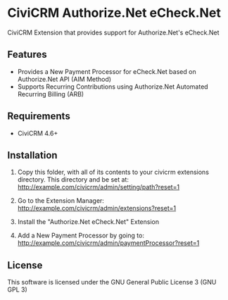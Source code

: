 CiviCRM Authorize.Net eCheck.Net
==============================

CiviCRM Extension that provides support for Authorize.Net's eCheck.Net

Features
--------
* Provides a New Payment Processor for eCheck.Net based on Authorize.Net API (AIM Method)
* Supports Recurring Contributions using Authorize.Net Automated Recurring Billing (ARB)

Requirements
------------

 * CiviCRM 4.6+

Installation
------------
1. Copy this folder, with all of its contents to your civicrm extensions directory.
This directory and be set at: http://example.com/civicrm/admin/setting/path?reset=1

2. Go to the Extension Manager: http://example.com/civicrm/admin/extensions?reset=1

3. Install the "Authorize.Net eCheck.Net" Extension

4. Add a New Payment Processor by going to: http://example.com/civicrm/admin/paymentProcessor?reset=1

License
-------
This software is licensed under the GNU General Public License 3 (GNU GPL 3)
